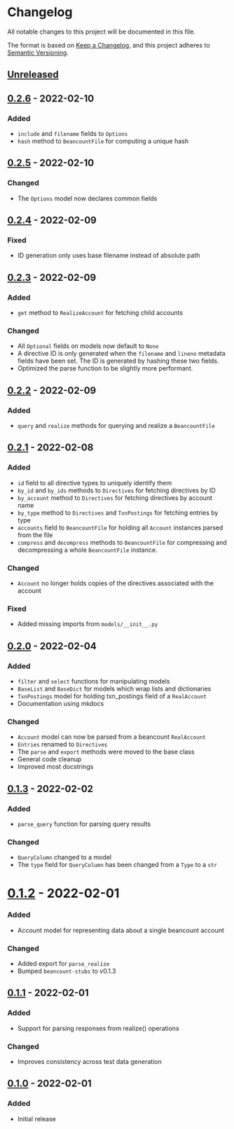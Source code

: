 # Changelog

All notable changes to this project will be documented in this file.

The format is based on [Keep a Changelog](https://keepachangelog.com/en/1.0.0/),
and this project adheres to [Semantic Versioning](https://semver.org/spec/v2.0.0.html).

## [Unreleased]

## [0.2.6] - 2022-02-10

### Added

- `include` and `filename` fields to `Options`
- `hash` method to `BeancountFile` for computing a unique hash

## [0.2.5] - 2022-02-10

### Changed

- The `Options` model now declares common fields

## [0.2.4] - 2022-02-09

### Fixed

- ID generation only uses base filename instead of absolute path

## [0.2.3] - 2022-02-09

### Added

- `get` method to `RealizeAccount` for fetching child accounts

### Changed

- All `Optional` fields on models now default to `None`
- A directive ID is only generated when the `filename` and `lineno` metadata
  fields have been set. The ID is generated by hashing these two fields.
- Optimized the parse function to be slightly more performant.

## [0.2.2] - 2022-02-09

### Added

- `query` and `realize` methods for querying and realize a `BeancountFile`

## [0.2.1] - 2022-02-08

### Added

- `id` field to all directive types to uniquely identify them
- `by_id` and `by_ids` methods to `Directives` for fetching directives by ID
- `by_account` method to `Directives` for fetching directives by account name
- `by_type` method to `Directives` and `TxnPostings` for fetching entries by
   type
- `accounts` field to `BeancountFile` for holding all `Account` instances parsed
   from the file
- `compress` and `decompress` methods to `BeancountFile` for compressing and
  decompressing a whole `BeancountFile` instance.

### Changed

- `Account` no longer holds copies of the directives associated with the account

### Fixed

- Added missing imports from `models/__init__.py`

## [0.2.0] - 2022-02-04

### Added

- `filter` and `select` functions for manipulating models
- `BaseList` and `BaseDict` for models which wrap lists and dictionaries
- `TxnPostings` model for holding txn_postings field of a `RealAccount`
- Documentation using mkdocs

### Changed

- `Account` model can now be parsed from a beancount `RealAccount`
- `Entries` renamed to `Directives`
- The `parse` and `export` methods were moved to the base class
- General code cleanup
- Improved most docstrings

## [0.1.3] - 2022-02-02

### Added

- `parse_query` function for parsing query results

### Changed

- `QueryColumn` changed to a model
- The `type` field for `QueryColumn` has been changed from a `Type` to a `str`

# [0.1.2] - 2022-02-01

### Added

- Account model for representing data about a single beancount account

### Changed

- Added export for `parse_realize`
- Bumped `beancount-stubs` to v0.1.3

## [0.1.1] - 2022-02-01

### Added

- Support for parsing responses from realize() operations

### Changed

- Improves consistency across test data generation

## [0.1.0] - 2022-02-01

### Added

- Initial release

[unreleased]: https://github.com/jmgilman/bdantic/compare/v0.2.6...HEAD
[0.2.6]: https://github.com/jmgilman/bdantics/releases/tag/v0.2.6
[0.2.5]: https://github.com/jmgilman/bdantics/releases/tag/v0.2.5
[0.2.4]: https://github.com/jmgilman/bdantics/releases/tag/v0.2.4
[0.2.3]: https://github.com/jmgilman/bdantics/releases/tag/v0.2.3
[0.2.2]: https://github.com/jmgilman/bdantics/releases/tag/v0.2.2
[0.2.1]: https://github.com/jmgilman/bdantics/releases/tag/v0.2.1
[0.2.0]: https://github.com/jmgilman/bdantics/releases/tag/v0.2.0
[0.1.3]: https://github.com/jmgilman/bdantics/releases/tag/v0.1.3
[0.1.2]: https://github.com/jmgilman/bdantics/releases/tag/v0.1.2
[0.1.1]: https://github.com/jmgilman/bdantics/releases/tag/v0.1.1
[0.1.0]: https://github.com/jmgilman/bdantics/releases/tag/v0.1.0
